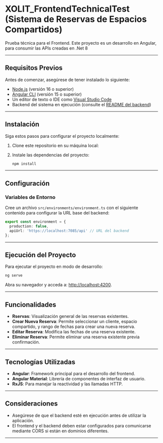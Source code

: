 # XOLIT_FrontendTechnicalTest (Sistema de Reservas de Espacios Compartidos)

Prueba técnica para el Frontend. Este proyecto es un desarrollo en Angular, para consumir las APIs creadas en .Net 8

---

## Requisitos Previos

Antes de comenzar, asegúrese de tener instalado lo siguiente:

- [Node.js](https://nodejs.org/) (versión 16 o superior)
- [Angular CLI](https://angular.io/cli) (versión 15 o superior)
- Un editor de texto o IDE como [Visual Studio Code](https://code.visualstudio.com/)
- Backend del sistema en ejecución (consulte el [README del backend](<URL_DE_REPOSITORIO_BACKEND>))

---

## Instalación

Siga estos pasos para configurar el proyecto localmente:

1. Clone este repositorio en su máquina local:

2. Instale las dependencias del proyecto:
   ```bash
   npm install
   ```

---

## Configuración

### Variables de Entorno

Cree un archivo `src/environments/environment.ts` con el siguiente contenido para configurar la URL base del backend:

```typescript
export const environment = {
  production: false,
  apiUrl: 'https://localhost:7085/api' // URL del backend
};
```
---

## Ejecución del Proyecto

Para ejecutar el proyecto en modo de desarrollo:

```bash
ng serve
```

Abra su navegador y acceda a: [http://localhost:4200](http://localhost:4200).

---

## Funcionalidades

- **Rservas**: Visualización general de las reservas existentes.
- **Crear Nueva Reserva**: Permite seleccionar un cliente, espacio compartido, y rango de fechas para crear una nueva reserva.
- **Editar Reserva**: Modifica las fechas de una reserva existente.
- **Eliminar Reserva**: Permite eliminar una reserva existente previa confirmación.

---

## Tecnologías Utilizadas

- **Angular**: Framework principal para el desarrollo del frontend.
- **Angular Material**: Librería de componentes de interfaz de usuario.
- **RxJS**: Para manejar la reactividad y las llamadas HTTP.

---

## Consideraciones

- Asegúrese de que el backend esté en ejecución antes de utilizar la aplicación.
- El frontend y el backend deben estar configurados para comunicarse mediante CORS si están en dominios diferentes.

---
